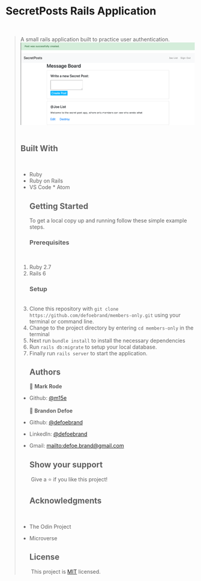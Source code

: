 # SecretPosts Rails Application

​

> A small rails application built to practice user authentication.
> ​
> ![screenshot](public/screenshot.png)
> ​
>
> ## Built With
>
> ​
>
> -   Ruby
> -   Ruby on Rails
> -   VS Code \* Atom
>     ​
>     ## Getting Started
>     ​
>     To get a local copy up and running follow these simple example steps.
>     ​
>     ### Prerequisites
>     ​
>
> 1.  Ruby 2.7
> 2.  Rails 6
>     ​
>     ### Setup
>     ​
> 3.  Clone this repository with
>     `git clone https://github.com/defoebrand/members-only.git` using your terminal or command line.
> 4.  Change to the project directory by entering `cd members-only` in the terminal
> 5.  Next run `bundle install` to install the necessary dependencies
> 6.  Run `rails db:migrate` to setup your local database.
> 7.  Finally run `rails server` to start the application.
>     ​
>     ## Authors
>     ​
>     👤 **Mark Rode**
>     ​
>
> -   Github: [@m15e](https://github.com/m15e)
>     <br />
>     <br />   ​
>        👤 **Brandon Defoe**
>         ​
>
> -   Github: [@defoebrand](https://github.com/defoebrand)
> -   LinkedIn: [@defoebrand](https://www.linkedin.com/in/defoebrand/)
> -   Gmail: <mailto:defoe.brand@gmail.com>
>     ​
>     ## Show your support
>     ​
>     Give a ⭐️ if you like this project!
>     ​
>     ## Acknowledgments
>     ​
> -   The Odin Project
> -   Microverse
>     ​
>     ## License
>     ​
>     This project is [MIT](lic.url) licensed.
